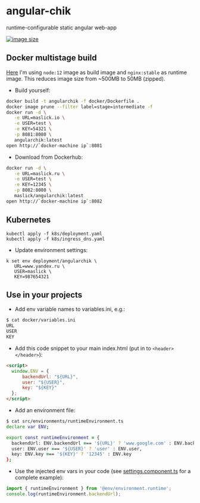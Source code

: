 # angular-chik
runtime-configurable static angular web-app

[![image size](https://img.shields.io/badge/image%20size-49MB-blue.svg)](https://hub.docker.com/r/maslick/angularchik)

## Docker multistage build
[Here](docker/Dockerfile) I'm using ``node:12`` image as build image and ``nginx:stable`` as runtime image. This reduces image size from ~500MB to 50MB (zipped).

* Build yourself:
```zsh
docker build -t angularchik -f docker/Dockerfile .
docker image prune --filter label=stage=intermediate -f
docker run -d \
   -e URL=maslick.io \
   -e USER=test \
   -e KEY=54321 \
   -p 8081:8080 \
   angularchik:latest
open http://`docker-machine ip`:8081
```

* Download from Dockerhub: 
```zsh
docker run -d \
   -e URL=maslick.ru \
   -e USER=test \
   -e KEY=12345 \
   -p 8082:8080 \
   maslick/angularchik:latest
open http://`docker-machine ip`:8082
```

## Kubernetes
```
kubectl apply -f k8s/deployment.yaml
kubectl apply -f k8s/ingress_dns.yaml
```

* Update environment settings:
```
k set env deployment/angularchik \
   URL=www.yandex.ru \
   USER=maslick \
   KEY=987654321
```

## Use in your projects
* Add env variable names to variables.ini, e.g.:
```zsh
$ cat docker/variables.ini
URL
USER
KEY
```

* Add this code snippet to your main index.html (put in to ``<header></header>``):
```html
<script>
  window.ENV = {
      backendUrl: "${URL}",
      user: "${USER}",
      key: "${KEY}"
  };
</script>
``` 

* Add an environment file:
```zsh
$ cat src/environments/runtimeEnvironment.ts
declare var ENV;

export const runtimeEnvironment = {
  backendUrl: ENV.backendUrl === '${URL}' ? 'www.google.com' : ENV.backendUrl,
  user: ENV.user === '${USER}' ? 'user' : ENV.user,
  key: ENV.key === '${KEY}' ? '12345' : ENV.key
};
```

* Use the injected env vars in your code (see [settings.component.ts](src/app/settings/settings.component.ts) for a complete example):
```typescript
import { runtimeEnvironment } from '@env/environment.runtime';
console.log(runtimeEnvironment.backendUrl);
```
